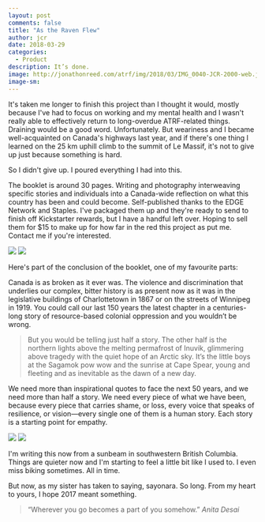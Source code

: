 ```yaml
---
layout: post
comments: false
title: "As the Raven Flew"
author: jcr
date: 2018-03-29
categories:
  - Product
description: It’s done.
image: http://jonathonreed.com/atrf/img/2018/03/IMG_0040-JCR-2000-web.jpg	
image-sm:
---
```


It's taken me longer to finish this project than I thought it would, mostly because I've had to focus on working and my mental health and I wasn't really able to effectively return to long-overdue ATRF-related things. Draining would be a good word. Unfortunately. But weariness and I became well-acquainted on Canada's highways last year, and if there's one thing I learned on the 25 km uphill climb to the summit of Le Massif, it's not to give up just because something is hard.

So I didn't give up. I poured everything I had into this. 

The booklet is around 30 pages. Writing and photography interweaving specific stories and individuals into a Canada-wide reflection on what this country has been and could become. Self-published thanks to the EDGE Network and Staples. I've packaged them up and they're ready to send to finish off Kickstarter rewards, but I have a handful left over. Hoping to sell them for $15 to make up for how far in the red this project as put me. Contact me if you're interested.

<img src="http://jonathonreed.com/atrf/img/2018/03/IMG_0040-JCR-2000-web.jpg">

<img src="http://jonathonreed.com/atrf/img/2018/03/IMG_0049-JCR-2000-web.jpg">

Here's part of the conclusion of the booklet, one of my favourite parts:

Canada is as broken as it ever was. The violence and discrimination that underlies our complex, bitter history is as present now as it was in the legislative buildings of Charlottetown in 1867 or on the streets of Winnipeg in 1919. You could call our last 150 years the latest chapter in a centuries-long story of resource-based colonial oppression and you wouldn’t be wrong. 

<blockquote>But you would be telling just half a story. The other half is the northern lights above the melting permafrost of Inuvik, glimmering above tragedy with the quiet hope of an Arctic sky. It’s the little boys at the Sagamok pow wow and the sunrise at Cape Spear, young and fleeting and as inevitable as the dawn of a new day.</blockquote>

We need more than inspirational quotes to face the next 50 years, and we need more than half a story. We need every piece of what we have been, because every piece that carries shame, or loss, every voice that speaks of resilience, or vision—every single one of them is a human story. Each story is a starting point for empathy.

<img src="http://jonathonreed.com/atrf/img/2018/03/IMG_0043-JCR-2000-web.jpg">

<img src="http://jonathonreed.com/atrf/img/2018/03/IMG_0041-JCR-2000-web.jpg">

I'm writing this now from a sunbeam in southwestern British Columbia. Things are quieter now and I'm starting to feel a little bit like I used to. I even miss biking sometimes. All in time.

But now, as my sister has taken to saying, sayonara. So long. From my heart to yours, I hope 2017 meant something.

<blockquote>&ldquo;Wherever you go becomes a part of you somehow.&rdquo; <cite>Anita Desai</cite></blockquote>